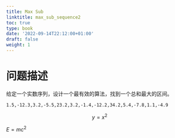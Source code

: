 ```yaml
---
title: Max Sub
linktitle: max_sub_sequence2
toc: true
type: book
date: '2022-09-14T22:12:00+01:00'
draft: false
weight: 1
---
```


# 问题描述

给定一个实数序列，设计一个最有效的算法，找到一个总和最大的区间。

```
1.5,-12.3,3.2,-5.5,23.2,3.2,-1.4,-12.2,34.2,5.4,-7.8,1.1,-4.9
```

$$
y = x^2
$$

$E=mc^2$
